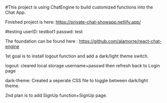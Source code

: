 #This project is using ChatEngine to build customized functions into the Chat App.

Finished project is here: https://private-chat-showapp.netlify.app/

#testing userID: testbot1   passwd: test


The foundation can be found here : https://github.com/alamorre/react-chat-engine

1st goal is to install logout function and add a dark/light theme switch.

logout: cleared local storage username+passwd then refresh back to Login page

dark-theme: Created a seperate CSS file to toggle between dark/light theme.

2nd plan is to add SignUp function+SignUp page.
